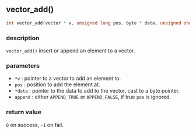 ## vector\_add()

```c
int vector_add(vector * v, unsigned long pos, byte * data, unsigned short append);
```

### description
`vector_add()` insert or append an element to a vector.

### parameters
- `*v`     : pointer to a vector to add an element to.
- `pos`    : position to add the element at.
- `*data`  : pointer to the data to add to the vector, cast to a byte pointer.
- `append` : either `APPEND_TRUE` or `APPEND_FALSE`, if true `pos` is ignored.

### return value
`0` on success, `-1` on fail.
